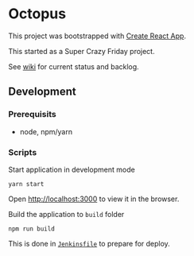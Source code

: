 # Octopus
This project was bootstrapped with [Create React App](https://github.com/facebook/create-react-app).

This started as a Super Crazy Friday project.

See [wiki](https://github.com/abilia/octopus/wiki) for current status and backlog.

## Development

### Prerequisits
* node, npm/yarn

### Scripts
Start application in development mode

```
yarn start
```

Open [http://localhost:3000](http://localhost:3000) to view it in the browser.

Build the application to `build` folder

```
npm run build
```
This is done in [`Jenkinsfile`](https://github.com/abilia/octopus/blob/master/Jenkinsfile) to prepare for deploy.